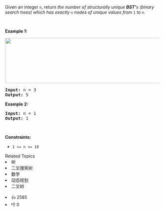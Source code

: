 <p>Given an integer <code>n</code>, return <em>the number of structurally unique <strong>BST'</strong>s (binary search trees) which has exactly </em><code>n</code><em> nodes of unique values from</em> <code>1</code> <em>to</em> <code>n</code>.</p>

<p>&nbsp;</p> 
<p><strong class="example">Example 1:</strong></p> 
<img alt="" src="https://assets.leetcode.com/uploads/2021/01/18/uniquebstn3.jpg" style="width: 600px; height: 148px;" /> 
<pre>
<strong>Input:</strong> n = 3
<strong>Output:</strong> 5
</pre>

<p><strong class="example">Example 2:</strong></p>

<pre>
<strong>Input:</strong> n = 1
<strong>Output:</strong> 1
</pre>

<p>&nbsp;</p> 
<p><strong>Constraints:</strong></p>

<ul> 
 <li><code>1 &lt;= n &lt;= 19</code></li> 
</ul>

<div><div>Related Topics</div><div><li>树</li><li>二叉搜索树</li><li>数学</li><li>动态规划</li><li>二叉树</li></div></div><br><div><li>👍 2585</li><li>👎 0</li></div>